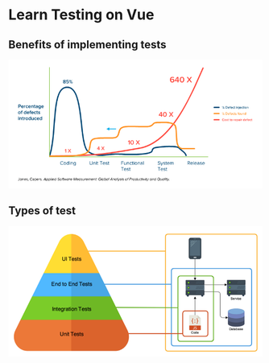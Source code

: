 # Learn Testing on Vue

## Benefits of implementing tests

<img src="../../assets/test-2.gif" alt="imagen-test-1" />

## Types of test

<img src="../../assets/test-1.png" alt="imagen-test-2" />
